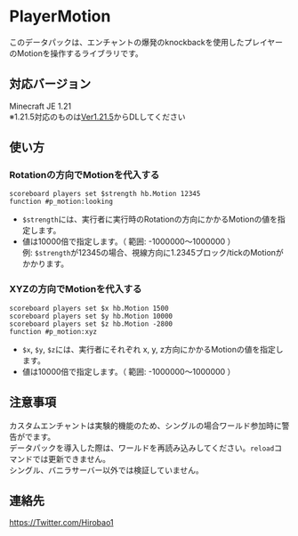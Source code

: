 # PlayerMotion
このデータパックは、エンチャントの爆発のknockbackを使用したプレイヤーのMotionを操作するライブラリです。<br>

## 対応バージョン
Minecraft JE 1.21<br>
※1.21.5対応のものは[Ver1.21.5](https://github.com/Hirobao1/CustomEnchant_PlayerMotion/tree/Ver1.21.5)からDLしてください

## 使い方
### Rotationの方向でMotionを代入する
```
scoreboard players set $strength hb.Motion 12345
function #p_motion:looking
```
- `$strength`には、実行者に実行時のRotationの方向にかかるMotionの値を指定します。
- 値は10000倍で指定します。（ 範囲: -1000000～1000000 ）<br>例: `$strength`が12345の場合、視線方向に1.2345ブロック/tickのMotionがかかります。

### XYZの方向でMotionを代入する
```
scoreboard players set $x hb.Motion 1500
scoreboard players set $y hb.Motion 10000
scoreboard players set $z hb.Motion -2800
function #p_motion:xyz
```
- `$x`, `$y`, `$z`には、実行者にそれぞれ x, y, z方向にかかるMotionの値を指定します。
- 値は10000倍で指定します。（ 範囲: -1000000～1000000 ）

## 注意事項
カスタムエンチャントは実験的機能のため、シングルの場合ワールド参加時に警告がでます。<br>
データパックを導入した際は、ワールドを再読み込みしてください。`reload`コマンドでは更新できません。<br>
シングル、バニラサーバー以外では検証していません。

## 連絡先
https://Twitter.com/Hirobao1
